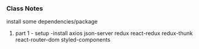 
### Class Notes
install some dependencies/package
1. part 1 - setup
    -install axios
     json-server
     redux
     react-redux
     redux-thunk
     react-router-dom
     styled-components
